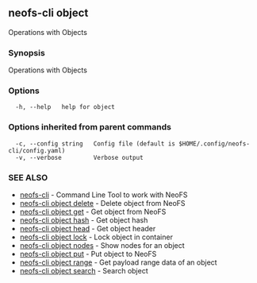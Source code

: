 ## neofs-cli object

Operations with Objects

### Synopsis

Operations with Objects

### Options

```
  -h, --help   help for object
```

### Options inherited from parent commands

```
  -c, --config string   Config file (default is $HOME/.config/neofs-cli/config.yaml)
  -v, --verbose         Verbose output
```

### SEE ALSO

* [neofs-cli](neofs-cli.md)	 - Command Line Tool to work with NeoFS
* [neofs-cli object delete](neofs-cli_object_delete.md)	 - Delete object from NeoFS
* [neofs-cli object get](neofs-cli_object_get.md)	 - Get object from NeoFS
* [neofs-cli object hash](neofs-cli_object_hash.md)	 - Get object hash
* [neofs-cli object head](neofs-cli_object_head.md)	 - Get object header
* [neofs-cli object lock](neofs-cli_object_lock.md)	 - Lock object in container
* [neofs-cli object nodes](neofs-cli_object_nodes.md)	 - Show nodes for an object
* [neofs-cli object put](neofs-cli_object_put.md)	 - Put object to NeoFS
* [neofs-cli object range](neofs-cli_object_range.md)	 - Get payload range data of an object
* [neofs-cli object search](neofs-cli_object_search.md)	 - Search object

